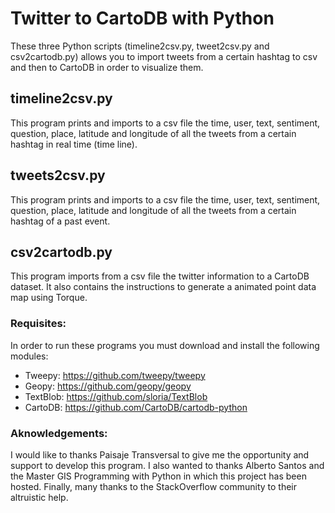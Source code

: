# Twitter to CartoDB with Python

These three Python scripts (timeline2csv.py, tweet2csv.py and csv2cartodb.py) allows you to
import tweets from a certain hashtag to csv and then to CartoDB in order to visualize them.

## timeline2csv.py

This program prints and imports to a csv file the time, user, text, sentiment, question, place, 
latitude and longitude of all the tweets from a certain hashtag in real time (time line). 

## tweets2csv.py

This program prints and imports to a csv file the time, user, text, sentiment, question, place, 
latitude and longitude of all the tweets from a certain hashtag of a past event. 

## csv2cartodb.py

This program imports from a csv file the twitter information to a CartoDB dataset. It also contains
the instructions to generate a animated point data map using Torque.

### Requisites:

In order to run these programs you must download and install the following modules:

- Tweepy: https://github.com/tweepy/tweepy
- Geopy: https://github.com/geopy/geopy
- TextBlob: https://github.com/sloria/TextBlob
- CartoDB: https://github.com/CartoDB/cartodb-python

### Aknowledgements:

I would like to thanks Paisaje Transversal to give me the opportunity and support to develop this program. I also
wanted to thanks Alberto Santos and the Master GIS Programming with Python in which this project has been hosted.
Finally, many thanks to the StackOverflow community to their altruistic help.
